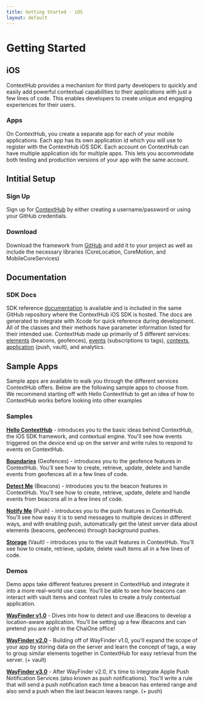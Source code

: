 ```yaml
---
title: Getting Started - iOS
layout: default
---
```

# Getting Started

## iOS

ContextHub provides a mechanism for third party developers to quickly and easily add powerful contextual capabilities to their applications with just a few lines of code. This enables developers to create unique and engaging experiences for their users.

### Apps

On ContextHub, you create a separate app for each of your mobile applications. Each app has its own application id which you will use to register with the ContextHub iOS SDK. Each account on ContextHub can have multiple application ids for multiple apps. This lets you accommodate both testing and production versions of your app with the same account.

## Intitial Setup

### Sign Up

Sign up for [ContextHub](http://www.contexthub.com) by either creating a username/password or using your GitHub credentials.

### Download

Download the framework from [GitHub](https://github.com/contexthub/contexthub-ios-framework) and add it to your project as well as include the necessary libraries (CoreLocation, CoreMotion, and MobileCoreServices)

## Documentation

### SDK Docs

SDK reference [documentation](http://docs.contexthub.com/contexthub-ios-framework/) is available and is included in the same GitHub repository where the ContextHub iOS SDK is hosted. The docs are generated to integrate with Xcode for quick reference during development. All of the classes and their methods have parameter information listed for their intended use. ContextHub made up primarily of 5 different services: [elements](/docs/ios/element-services) (beacons, geofences), [events](/docs/ios/event-services) (subscriptions to tags), [contexts](/docs/dev-portal/contextual-engine), [application](/docs/ios/application-services) (push, vault), and analytics.


## Sample Apps

Sample apps are available to walk you through the different services ContextHub offers. Below are the following sample apps to choose from. We recommend starting off with Hello ContextHub to get an idea of how to ContextHub works before looking into other examples

### Samples

**[Hello ContextHub](https://github.com/contexthub/hello-contexthub)** - introduces you to the basic ideas behind ContextHub, the iOS SDK framework, and contextual engine. You'll see how events triggered on the device end up on the server and write rules to respond to events on ContextHub.

**[Boundaries](https://github.com/contexthub/geofences)** (Geofences) - introduces you to the geofence features in ContextHub. You'll see how to create, retrieve, update, delete and handle events from geofences all in a few lines of code.

**[Detect Me](https://github.com/contexthub/detect-me)** (Beacons) - introduces you to the beacon features in ContextHub. You'll see how to create, retrieve, update, delete and handle events from beacons all in a few lines of code.

**[Notify Me](https://github.com/contexthub/geofences)** (Push) - introduces you to the push features in ContextHub. You'll see how easy it is to send messages to multiple devices in different ways, and with enabling push, automatically get the latest server data about elements (beacons, geofences) through background pushes.

**[Storage](https://github.com/contexthub/storage)** (Vault) - introduces you to the vault features in ContextHub. You'll see how to create, retrieve, update, delete vault items all in a few lines of code.

### Demos

Demo apps take different features present in ContextHub and integrate it into a more real-world use case. You'll be able to see how beacons can interact with vault items and context rules to create a truly contextual application.

**[WayFinder v1.0](https://github.com/contexthub/wayfinder)** - Dives into how to detect and use iBeacons to develop a location-aware application. You'll be setting up a few iBeacons and can pretend you are right in the ChaiOne office!

**[WayFinder v2.0](https://github.com/contexthub/wayfinder-vault)** - Building off of WayFinder v1.0, you'll expand the scope of your app by storing data on the server and learn the concept of tags, a way to group similar elements together in ContextHub for easy retrieval from the server. (+ vault)

**[WayFinder v3.0](https://github.com/contexthub/wayfinder-vault-push)** - After WayFinder v2.0, it's time to integrate Apple Push Notification Services (also known as push notifications). You'll write a rule that will send a push notification each time a beacon has entered range and also send a push when the last beacon leaves range. (+ push)


